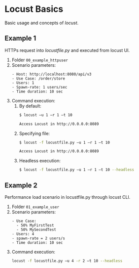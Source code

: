 # Locust Basics
Basic usage and concepts of *locust*.

## Example 1
HTTPs request into *locustfile.py* and executed from locust UI.

1. Folder `00_example_httpuser`
2. Scenario parameters:
    ```text
   - Host: http://localhost:8080/api/v3
   - Use Case: /order/store
   - Users: 1
   - Spawn-rate: 1 users/sec
   - Time duration: 10 sec
   ```
3. Command execution:
   1. By default:
       ```bash
       $ locust –u 1 –r 1 –t 10
    
       Access Locust in http://0.0.0.0:8089
       ```
   2. Specifying file:
       ```bash
       $ locust -f locustfile.py –u 1 –r 1 –t 10
    
       Access Locust in http://0.0.0.0:8089
       ```
    3. Headless execution:
       ```bash
       $ locust -f locustfile.py –u 1 –r 1 –t 10 --headless
       ```


## Example 2
Performance load scenario in locustfile.py through locust CLI.

1. Folder `01_example_user`
2. Scenario parameters:
    ```text
   - Use Case: 
      - 50% MyFirstTest
      - 50% MySecondTest
   - Users: 4
   - spawn-rate = 2 users/s
   - Time duration: 10 sec
   ```
3. Command execution:
   ```bash
   locust -f locustfile.py –u 4 -r 2 –t 10 --headless
   ```


